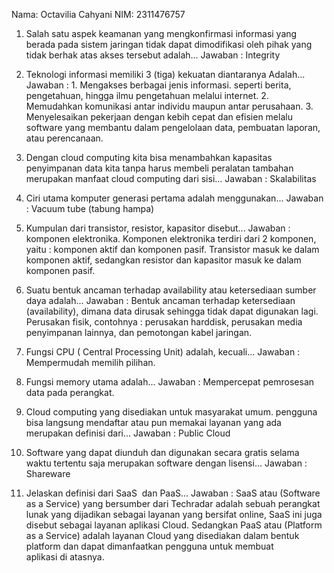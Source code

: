 Nama: Octavilia Cahyani
NIM: 2311476757

1. Salah satu aspek keamanan yang mengkonfirmasi informasi yang berada pada sistem jaringan tidak dapat dimodifikasi oleh pihak yang tidak berhak atas akses tersebut adalah...
Jawaban : Integrity

2. Teknologi informasi memiliki 3 (tiga) kekuatan diantaranya Adalah...
Jawaban : 1. Mengakses berbagai jenis informasi. seperti berita, pengetahuan, hingga ilmu pengetahuan melalui internet.
		2. Memudahkan komunikasi antar individu maupun antar perusahaan.
		3. Menyelesaikan pekerjaan dengan kebih cepat dan efisien melalu software yang membantu dalam pengelolaan data, pembuatan laporan, atau perencanaan.

3. Dengan cloud computing kita bisa menambahkan kapasitas penyimpanan data kita tanpa harus membeli peralatan tambahan merupakan manfaat cloud computing dari sisi...
Jawaban : Skalabilitas

4. Ciri utama komputer generasi pertama adalah menggunakan...
Jawaban : Vacuum tube (tabung hampa)

5. Kumpulan dari transistor, resistor, kapasitor disebut...
Jawaban : komponen elektronika. 
Komponen elektronika terdiri dari 2 komponen, yaitu : komponen aktif dan komponen pasif. 
Transistor masuk ke dalam komponen aktif, sedangkan resistor dan kapasitor masuk ke dalam komponen pasif.

6. Suatu bentuk ancaman terhadap availability atau ketersediaan sumber daya adalah...
Jawaban :  Bentuk ancaman terhadap ketersediaan (availability), dimana data dirusak sehingga tidak dapat digunakan lagi. Perusakan fisik, contohnya : perusakan harddisk, perusakan media penyimpanan lainnya, dan pemotongan kabel jaringan.

7. Fungsi CPU ( Central Processing Unit) adalah, kecuali...
Jawaban : Mempermudah memilih pilihan.

8. Fungsi memory utama adalah...
Jawaban : Mempercepat pemrosesan data pada perangkat.

9. Cloud computing yang disediakan untuk masyarakat umum. pengguna bisa langsung mendaftar atau pun memakai layanan yang ada merupakan definisi dari...
Jawaban : Public Cloud

10. Software yang dapat diunduh dan digunakan secara gratis selama waktu tertentu saja merupakan software dengan lisensi...
Jawaban : Shareware

11. Jelaskan definisi dari SaaS  dan PaaS...
Jawaban : SaaS atau (Software as a Service) yang bersumber dari Techradar adalah sebuah perangkat lunak yang dijadikan sebagai layanan yang bersifat online, SaaS ini juga disebut sebagai layanan aplikasi Cloud. Sedangkan PaaS atau (Platform as a Service) adalah layanan Cloud yang disediakan dalam bentuk platform dan dapat dimanfaatkan pengguna untuk membuat aplikasi di atasnya.